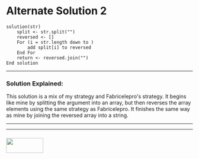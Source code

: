 # Alternate Solution 2
```
solution(str)
    split <- str.split("")
    reversed <- []
    For (i = str.length down to )
        add split[i] to reversed
    End For
    return <- reversed.join("")
End solution
```
---

### Solution Explained:

This solution is a mix of my strategy and Fabricelepro's strategy.  It begins like mine by splitting the argument into an array, but then reverses the array elements using the same strategy as Fabricelepro.  It finishes the same way as mine by joining the reversed array into a string.


___
___
### <a href="http://elewa.education/blog" target="_blank"><img src="https://user-images.githubusercontent.com/18554853/34921062-506450ae-f97d-11e7-875f-6feeb26ad72d.png" width="100" height="40"/></a>


